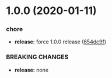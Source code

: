 # 1.0.0 (2020-01-11)


### chore

* **release:** force 1.0.0 release ([654dc9f](https://github.com/spudly/curry/commit/654dc9fca21eb36063aa72836f4092c98925f11c))


### BREAKING CHANGES

* **release:** none
